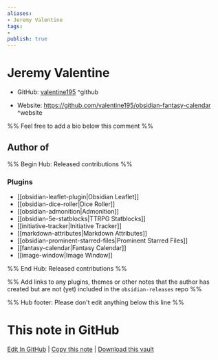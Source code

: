 ```yaml
---
aliases:
- Jeremy Valentine
tags:
- 
publish: true
---
```


# Jeremy Valentine

- GitHub: [valentine195](https://github.com/valentine195/) ^github
<!-- - Discord: `@` ^discord-->
- Website: <https://github.com/valentine195/obsidian-fantasy-calendar> ^website
<!-- - [[Publish sites|Publish site]]: ^publish-->

%% Feel free to add a bio below this comment %%


## Author of

%% Begin Hub: Released contributions %%
### Plugins
- [[obsidian-leaflet-plugin|Obsidian Leaflet]]
- [[obsidian-dice-roller|Dice Roller]]
- [[obsidian-admonition|Admonition]]
- [[obsidian-5e-statblocks|TTRPG Statblocks]]
- [[initiative-tracker|Initiative Tracker]]
- [[markdown-attributes|Markdown Attributes]]
- [[obsidian-prominent-starred-files|Prominent Starred Files]]
- [[fantasy-calendar|Fantasy Calendar]]
- [[image-window|Image Window]]

%% End Hub: Released contributions %%

%% Add links to any plugins, themes or other notes that the author has created but are not (yet) included in the `obsidian-releases` repo %%

<!--
### Unlisted plugins
-->

<!--
### Others
-->

<!--
## Sponsor this author

- [[GitHub sponsors]]: [Sponsor @valentine195 on GitHub Sponsors](https://github.com/sponsors/valentine195) ^github-sponsor
- [[Buy me a coffee]]: ^buy-me-a-coffee
- [[PayPal]]: ^paypal
- [[Patreon]]: ^patreon

-->

<!--
## Follow this author

- [[YouTube Channels|On YouTube]]: ^youtube
- Twitter: ^twitter
- ...
-->

%% Hub footer: Please don't edit anything below this line %%

# This note in GitHub

<span class="git-footer">[Edit In GitHub](https://github.dev/obsidian-community/obsidian-hub/blob/main/01%20-%20Community/People/valentine195.md "git-hub-edit-note") | [Copy this note](https://raw.githubusercontent.com/obsidian-community/obsidian-hub/main/01%20-%20Community/People/valentine195.md "git-hub-copy-note") | [Download this vault](https://github.com/obsidian-community/obsidian-hub/archive/refs/heads/main.zip "git-hub-download-vault") </span>
